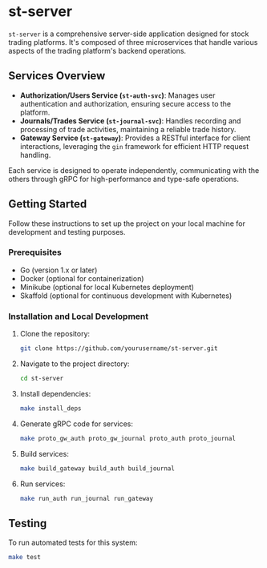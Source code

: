 # st-server

`st-server` is a comprehensive server-side application designed for stock trading platforms. It's composed of three
microservices that handle various aspects of the trading platform's backend operations.

## Services Overview

- **Authorization/Users Service (`st-auth-svc`)**: Manages user authentication and authorization, ensuring secure access
  to the platform.
- **Journals/Trades Service (`st-journal-svc`)**: Handles recording and processing of trade activities, maintaining a
  reliable trade history.
- **Gateway Service (`st-gateway`)**: Provides a RESTful interface for client interactions, leveraging the `gin`
  framework for efficient HTTP request handling.

Each service is designed to operate independently, communicating with the others through gRPC for high-performance and
type-safe operations.

## Getting Started

Follow these instructions to set up the project on your local machine for development and testing purposes.

### Prerequisites

- Go (version 1.x or later)
- Docker (optional for containerization)
- Minikube (optional for local Kubernetes deployment)
- Skaffold (optional for continuous development with Kubernetes)

### Installation and Local Development

1. Clone the repository:
    ```sh
    git clone https://github.com/yourusername/st-server.git
    ```

2. Navigate to the project directory:
    ```sh
    cd st-server
    ```

3. Install dependencies:
    ```sh
    make install_deps
    ```

4. Generate gRPC code for services:
    ```sh
    make proto_gw_auth proto_gw_journal proto_auth proto_journal
    ```

5. Build services:
    ```sh
    make build_gateway build_auth build_journal
    ```

6. Run services:
    ```sh
    make run_auth run_journal run_gateway
    ```

## Testing

To run automated tests for this system:

```sh
make test
```